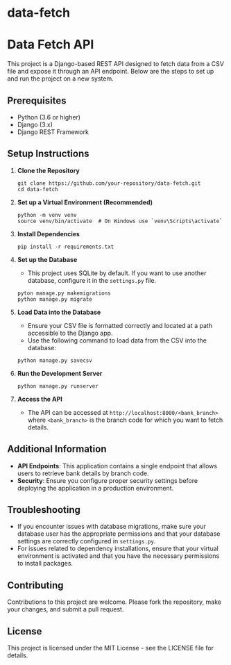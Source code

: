 # data-fetch

# Data Fetch API

This project is a Django-based REST API designed to fetch data from a CSV file and expose it through an API endpoint. Below are the steps to set up and run the project on a new system.

## Prerequisites

- Python (3.6 or higher)
- Django (3.x)
- Django REST Framework

## Setup Instructions

1. **Clone the Repository**
   ```
   git clone https://github.com/your-repository/data-fetch.git
   cd data-fetch
   ```

2. **Set up a Virtual Environment (Recommended)**
   ```
   python -m venv venv
   source venv/bin/activate  # On Windows use `venv\Scripts\activate`
   ```

3. **Install Dependencies**
   ```
   pip install -r requirements.txt
   ```

4. **Set up the Database**
   - This project uses SQLite by default. If you want to use another database, configure it in the `settings.py` file.
   ```
   pyton manage.py makemigrations
   python manage.py migrate
   ```

5. **Load Data into the Database**
   - Ensure your CSV file is formatted correctly and located at a path accessible to the Django app.
   - Use the following command to load data from the CSV into the database:
   ```
   python manage.py savecsv
   ```

6. **Run the Development Server**
   ```
   python manage.py runserver
   ```

7. **Access the API**
   - The API can be accessed at `http://localhost:8000/<bank_branch>` where `<bank_branch>` is the branch code for which you want to fetch details.

## Additional Information

- **API Endpoints**: This application contains a single endpoint that allows users to retrieve bank details by branch code.
- **Security**: Ensure you configure proper security settings before deploying the application in a production environment.

## Troubleshooting

- If you encounter issues with database migrations, make sure your database user has the appropriate permissions and that your database settings are correctly configured in `settings.py`.
- For issues related to dependency installations, ensure that your virtual environment is activated and that you have the necessary permissions to install packages.

## Contributing

Contributions to this project are welcome. Please fork the repository, make your changes, and submit a pull request.

## License

This project is licensed under the MIT License - see the LICENSE file for details.

